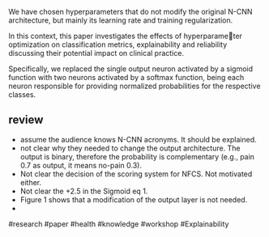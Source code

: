 

We have chosen hyperparameters that do not modify the original N-CNN architecture, but mainly its learning rate and training regularization.


In this context, this paper investigates the effects of hyperparameter optimization on classification metrics, explainability and reliability discussing their potential impact on clinical practice. 

Specifically, we replaced the single output neuron activated by a sigmoid function with two neurons activated by a softmax function, being each neuron responsible for providing normalized probabilities for the respective classes.


## review 

- assume the audience knows N-CNN acronyms. It should be explained. 
- not clear why they needed to change the output architecture. The output is binary, therefore the probability is complementary (e.g., pain 0.7 as output, it means no-pain 0.3). 
- Not clear the decision of the scoring system for NFCS. Not motivated either. 
- Not clear the +2.5 in the Sigmoid eq 1. 
- Figure 1 shows that a modification of the output layer is not needed. 
- 

#research #paper #health #knowledge #workshop #Explainability